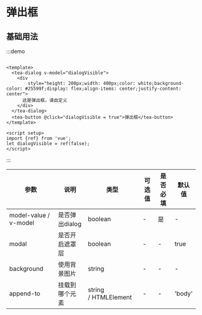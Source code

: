 # 弹出框

## 基础用法

:::demo

```vue

<template>
  <tea-dialog v-model="dialogVisible">
    <div
        style="height: 200px;width: 400px;color: white;background-color: #25599f;display: flex;align-items: center;justify-content: center">
      这是弹出框，请自定义
    </div>
  </tea-dialog>
  <tea-button @click="dialogVisible = true">弹出框</tea-button>
</template>

<script setup>
import {ref} from 'vue';
let dialogVisible = ref(false);
</script>

```

:::

| 参数                    | 说明         | 类型                   | 可选值 | 是否必填 | 默认值                           |
| --------------------- | ---------- | -------------------- | --- | ---- | ----------------------------- |
| model-value / v-model | 是否弹出dialog | boolean              | -   | 是    | -                             |
| modal                 | 是否开启遮罩层    | boolean              | -   | -    | true                          |
| background            | 使用背景图片     | string               | -   | -    | - |
| append-to             | 挂载到哪个元素    | string / HTMLElement | -   | -    | 'body'                        |
